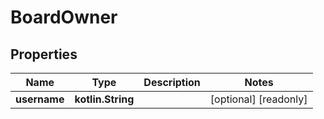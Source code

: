 
# BoardOwner

## Properties
Name | Type | Description | Notes
------------ | ------------- | ------------- | -------------
**username** | **kotlin.String** |  |  [optional] [readonly]



